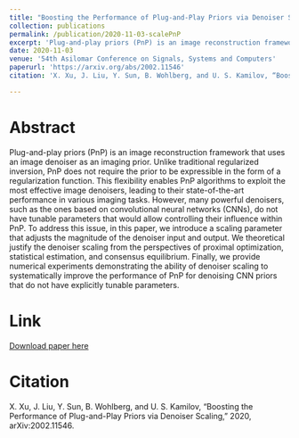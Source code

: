 ```yaml
---
title: "Boosting the Performance of Plug-and-Play Priors via Denoiser Scaling"
collection: publications
permalink: /publication/2020-11-03-scalePnP
excerpt: 'Plug-and-play priors (PnP) is an image reconstruction framework that uses an image denoiser as an imaging prior. Unlike traditional regularized inversion, PnP does not require the prior to be expressible in the form of a regularization function. This flexibility enables PnP algorithms to exploit the most effective image denoisers, leading to their state-of-the-art performance in various imaging tasks. However, many powerful denoisers, such as the ones based on convolutional neural networks (CNNs), do not have tunable parameters that would allow controlling their influence within PnP. To address this issue, in this paper, we introduce a scaling parameter that adjusts the magnitude of the denoiser input and output. We theoretical justify the denoiser scaling from the perspectives of proximal optimization, statistical estimation, and consensus equilibrium. Finally, we provide numerical experiments demonstrating the ability of denoiser scaling to systematically improve the performance of PnP for denoising CNN priors that do not have explicitly tunable parameters.'
date: 2020-11-03
venue: '54th Asilomar Conference on Signals, Systems and Computers'
paperurl: 'https://arxiv.org/abs/2002.11546'
citation: 'X. Xu, J. Liu, Y. Sun, B. Wohlberg, and U. S. Kamilov, “Boosting the Performance of Plug-and-Play Priors via Denoiser Scaling,” 2020, arXiv:2002.11546.'

---
```

# Abstract
Plug-and-play priors (PnP) is an image reconstruction framework that uses an image denoiser as an imaging prior. Unlike traditional regularized inversion, PnP does not require the prior to be expressible in the form of a regularization function. This flexibility enables PnP algorithms to exploit the most effective image denoisers, leading to their state-of-the-art performance in various imaging tasks. However, many powerful denoisers, such as the ones based on convolutional neural networks (CNNs), do not have tunable parameters that would allow controlling their influence within PnP. To address this issue, in this paper, we introduce a scaling parameter that adjusts the magnitude of the denoiser input and output. We theoretical justify the denoiser scaling from the perspectives of proximal optimization, statistical estimation, and consensus equilibrium. Finally, we provide numerical experiments demonstrating the ability of denoiser scaling to systematically improve the performance of PnP for denoising CNN priors that do not have explicitly tunable parameters.

# Link
[Download paper here](https://arxiv.org/abs/2002.11546)

# Citation
X. Xu, J. Liu, Y. Sun, B. Wohlberg, and U. S. Kamilov, “Boosting the Performance of Plug-and-Play Priors via Denoiser Scaling,” 2020, arXiv:2002.11546.
